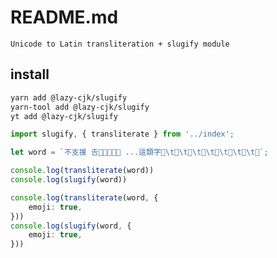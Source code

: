 # README.md

    Unicode to Latin transliteration + slugify module

## install

```bash
yarn add @lazy-cjk/slugify
yarn-tool add @lazy-cjk/slugify
yt add @lazy-cjk/slugify
```

```typescript
import slugify, { transliterate } from '../index';

let word = `不支援 𠮷𠬠𡬶𫗭𣛙𢎐 ...這類字🍔\t🍕\t🍖\t🍗\t🍘\t🍙\t🍚\t🍛`;

console.log(transliterate(word))
console.log(slugify(word))

console.log(transliterate(word, {
	emoji: true,
}))
console.log(slugify(word, {
	emoji: true,
}))
```
